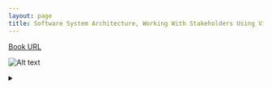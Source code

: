 ```yaml
---
layout: page
title: Software System Architecture, Working With Stakeholders Using Viewpoints and Perspectives
---
```


[Book URL](https://books.google.co.jp/books?isbn=4797376724)

![Alt text](https://g.gravizo.com/source/svg/custom_mark1?https://raw.githubusercontent.com/yasukei/yasukei.github.io/master/_posts/2017-06-02-software-system-architecture.md)
<details> 
<summary></summary>
custom_mark1
@startuml
Architecture *-- ArchitecturalElement : consists of
ArchitecturalElement "2..n" <-- "1..n" RelationshipBetweenElements : relates
Class03 *-- Class04
Class05 o-- Class06
Class07 .. Class08
Class09 -- Class10
@enduml

custom_mark1
</details>
